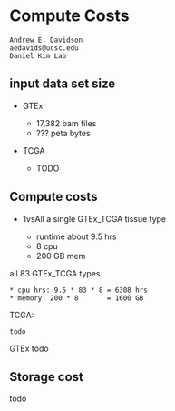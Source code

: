 # Compute Costs
```
Andrew E. Davidson
aedavids@ucsc.edu
Daniel Kim Lab
```

## input data set size
- GTEx

    * 17,382 bam files
    * ??? peta bytes

- TCGA
  * TODO

## Compute costs

- 1vsAll
a single GTEx_TCGA tissue type

    * runtime about 9.5 hrs 
    * 8 cpu
    * 200 GB mem

all 83 GTEx_TCGA types

    * cpu hrs: 9.5 * 83 * 8 = 6308 hrs
    * memory: 200 * 8       = 1600 GB
    
TCGA:

    todo
    
GTEx
    todo

## Storage cost
todo
